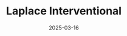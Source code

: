---  
layout: startup_page  
title: "Laplace Interventional"  
id: "laplaceint.com"  
permalink: "/laplaceinterventionallaplaceint.com03162025/"  
website: "https://laplaceint.com/"  
funding_round: "Series C"  
funding_amount: ""  
investors: "non-disclosed global strategic investor, Aphelion Capital, Engage Venture Partners, Unorthodox Ventures, JWC Venture, Features Capital"  
about: "Laplace Interventional is a medical device company developing a transcatheter tricuspid valve technology. Their device aims to improve the quality of life for patients with Tricuspid Regurgitation (TR) by providing a minimally invasive procedure, reducing the need for open-heart surgery and potential complications."  
markets: "Healthtech, Medical Devices, Medical Equipment Manufacturing"  
hq: "Plymouth, Minnesota, United States"  
founded_year: "2020"  
linkedin: "https://www.linkedin.com/company/laplaceint"  
twitter: ""  
instagram: ""  
facebook: ""  
crunchbase: "https://www.crunchbase.com/organization/laplace-interventional"  
pitchbook: ""  

date_display: "16-Mar-2025"  
date: "2025-03-16"

# SEO Optimization  
meta_title: "Laplace Interventional - Series C"  
meta_description: "Laplace Interventional, Laplace Interventional is a medical device company developing a transcatheter tricuspid valve technology. Their device aims to improve the quality of ..."  
meta_keywords: "Laplace Interventional, Healthtech, Medical Devices, Medical Equipment Manufacturing, Series C funding"  
canonical_url: "https://startup.projectstartups.com/laplaceinterventionallaplaceint.com03162025/"  
---
